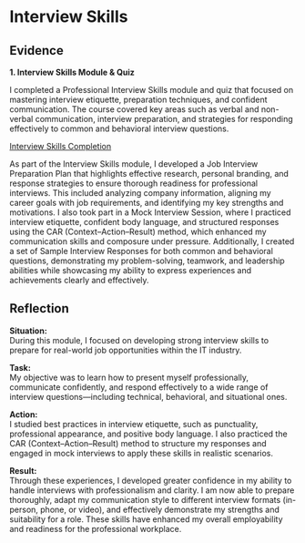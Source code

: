 # Interview Skills  

## Evidence  
**1. Interview Skills Module & Quiz**  

I completed a Professional Interview Skills module and quiz that focused on mastering interview etiquette, preparation techniques, and confident communication. The course covered key areas such as verbal and non-verbal communication, interview preparation, and strategies for responding effectively to common and behavioral interview questions.  

[Interview Skills Completion]()

As part of the Interview Skills module, I developed a Job Interview Preparation Plan that highlights effective research, personal branding, and response strategies to ensure thorough readiness for professional interviews. This included analyzing company information, aligning my career goals with job requirements, and identifying my key strengths and motivations. I also took part in a Mock Interview Session, where I practiced interview etiquette, confident body language, and structured responses using the CAR (Context–Action–Result) method, which enhanced my communication skills and composure under pressure. Additionally, I created a set of Sample Interview Responses for both common and behavioral questions, demonstrating my problem-solving, teamwork, and leadership abilities while showcasing my ability to express experiences and achievements clearly and effectively.  

## Reflection  

**Situation:**  
During this module, I focused on developing strong interview skills to prepare for real-world job opportunities within the IT industry.  

**Task:**  
My objective was to learn how to present myself professionally, communicate confidently, and respond effectively to a wide range of interview questions—including technical, behavioral, and situational ones.  

**Action:**  
I studied best practices in interview etiquette, such as punctuality, professional appearance, and positive body language. I also practiced the CAR (Context–Action–Result) method to structure my responses and engaged in mock interviews to apply these skills in realistic scenarios.  

**Result:**  
Through these experiences, I developed greater confidence in my ability to handle interviews with professionalism and clarity. I am now able to prepare thoroughly, adapt my communication style to different interview formats (in-person, phone, or video), and effectively demonstrate my strengths and suitability for a role. These skills have enhanced my overall employability and readiness for the professional workplace.  
